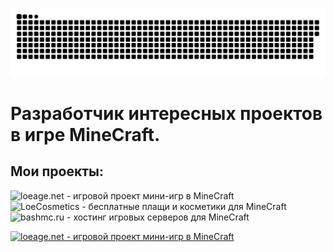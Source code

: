 ![alt text](https://github.com/TimonLimon/TimonLimon/blob/main/other/github-user-contribution.svg)

# Разработчик интересных проектов в игре MineCraft.

## Мои проекты:
![loeage.net - игровой проект мини-игр в MineCraft](https://vk.com/loeage)
![LoeCosmetics - бесплатные плащи и косметики для MineCraft](https://loeage.net/)
![bashmc.ru - хостинг игровых серверов для MineCraft](https://bashmc.ru)

[![loeage.net - игровой проект мини-игр в MineCraft](https://img.shields.io/badge/-loeage.net-blue) ](https://vk.com/loeage)
